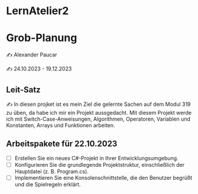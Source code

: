 # LernAtelier2

# Grob-Planung

✍️ Alexander Paucar

✍️ 24.10.2023 - 19.12.2023

## Leit-Satz

✍️ In diesen projket ist es mein Ziel die gelernte Sachen auf dem Modul 319 zu üben, da habe ich mir ein Projekt aussgedacht. Mit diesem Projekt werde ich mit 
  Switch-Case-Anweisungen, Algorithmen, Operatoren, Variablen und Konstanten, Arrays und Funktionen arbeiten.
  
## Arbeitspakete für 22.10.2023

- [ ] Erstellen Sie ein neues C#-Projekt in Ihrer Entwicklungsumgebung.
- [ ] Konfigurieren Sie die grundlegende Projektstruktur, einschließlich der Hauptdatei (z. B. Program.cs).
- [ ] Implementieren Sie eine Konsolenschnittstelle, die den Benutzer begrüßt und die Spielregeln erklärt.
